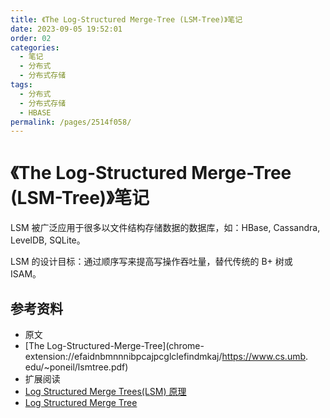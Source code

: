 ```yaml
---
title: 《The Log-Structured Merge-Tree (LSM-Tree)》笔记
date: 2023-09-05 19:52:01
order: 02
categories:
  - 笔记
  - 分布式
  - 分布式存储
tags:
  - 分布式
  - 分布式存储
  - HBASE
permalink: /pages/2514f058/
---
```


# 《The Log-Structured Merge-Tree (LSM-Tree)》笔记

LSM 被广泛应用于很多以文件结构存储数据的数据库，如：HBase, Cassandra, LevelDB, SQLite。

LSM 的设计目标：通过顺序写来提高写操作吞吐量，替代传统的 B+ 树或 ISAM。

## 参考资料

- 原文
- [The Log-Structured-Merge-Tree](chrome-extension://efaidnbmnnnibpcajpcglclefindmkaj/https://www.cs.umb.
  edu/~poneil/lsmtree.pdf)
- 扩展阅读
- [Log Structured Merge Trees(LSM) 原理](https://www.open-open.com/lib/view/open1424916275249.html)
- [Log Structured Merge Tree](chrome-extension://efaidnbmnnnibpcajpcglclefindmkaj/https://lrita.github.io/images/posts/database/lsmtree-170129180333.pdf)